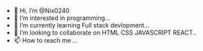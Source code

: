 - 👋 Hi, I’m @Nix0240
- 👀 I’m interested in programming...
- 🌱 I’m currently learning Full stack devlopment...
- 💞️ I’m looking to collaborate on HTML CSS JAVASCRIPT REACT..
- 📫 How to reach me ...

<!---
Nix0240/Nix0240 is a ✨ special ✨ repository because its `README.md` (this file) appears on your GitHub profile.
You can click the Preview link to take a look at your changes.
--->
